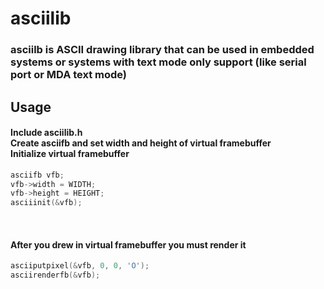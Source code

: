 # asciilib
### asciilb is ASCII drawing library that can be used in embedded systems or systems with text mode only support (like serial port or MDA text mode)
## Usage
#### Include asciilib.h <br /> Create asciifb and set width and height of virtual framebuffer <br /> Initialize virtual framebuffer 
``` c
asciifb vfb;
vfb->width = WIDTH;
vfb->height = HEIGHT;
asciiinit(&vfb); 
```
<br />

#### After you drew in virtual framebuffer you must render it
``` c
asciiputpixel(&vfb, 0, 0, 'O');
asciirenderfb(&vfb);
```